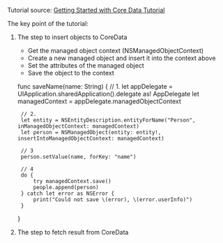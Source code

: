 Tutorial source: [Getting Started with Core Data Tutorial][1]

The key point of the tutorial:

1. The step to insert objects to CoreData
	* Get the managed object context (NSManagedObjectContext)
	* Create a new managed object and insert it into the context above
	* Set the attributes of the managed object
	* Save the object to the context  

	func saveName(name: String) {
		// 1. 
		let appDelegate = UIApplication.sharedApplication().delegate as! AppDelegate
		let managedContext = appDelegate.managedObjectContext
	        
		// 2. 
		let entity = NSEntityDescription.entityForName("Person", inManagedObjectContext: managedContext)
		let person = NSManagedObject(entity: entity!, insertIntoManagedObjectContext: managedContext)
	      
		// 3  
		person.setValue(name, forKey: "name")
	    
		// 4	
	    do {
	        try managedContext.save()  
	        people.append(person)
	    } catch let error as NSError {
	        print("Could not save \(error), \(error.userInfo)")
	    }
	}
	

2. The step to fetch result from CoreData

[1]:	http://www.raywenderlich.com/115695/getting-started-with-core-data-tutorial